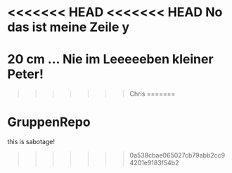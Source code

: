 <<<<<<< HEAD
<<<<<<< HEAD
No das ist meine Zeile y
=======
# 20 cm ... Nie im Leeeeeben kleiner Peter! 
>>>>>>> Chris
=======
# GruppenRepo

this is sabotage!
>>>>>>> 0a538cbae065027cb79abb2cc94201e9183f54b2

